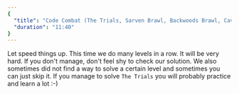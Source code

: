 ```yaml
---
{
  "title": "Code Combat (The Trials, Sarven Brawl, Backwoods Brawl, Cavern Survival, Kithgard Brawl)",
  "duration": "11:40"
}
---
```


Let speed things up. This time we do many levels in a row.
It will be very hard.
If you don't manage, don't feel shy to check our solution.
We also sometimes did not find a way to solve a certain level and sometimes you can just skip it.
If you manage to solve `The Trials` you will probably practice and learn a lot :-)
